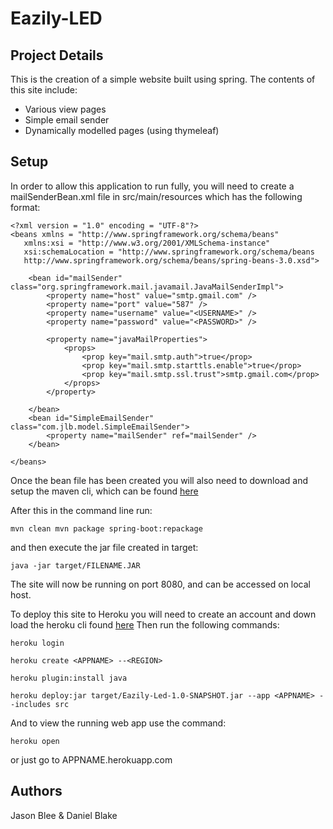 # Eazily-LED

## Project Details

This is the creation of a simple website built using spring. The contents of this site include:
  * Various view pages
  * Simple email sender
  * Dynamically modelled pages (using thymeleaf)

## Setup

In order to allow this application to run fully, you will need to create a mailSenderBean.xml file in src/main/resources which has the following format:

    <?xml version = "1.0" encoding = "UTF-8"?>
    <beans xmlns = "http://www.springframework.org/schema/beans"
       xmlns:xsi = "http://www.w3.org/2001/XMLSchema-instance"
       xsi:schemaLocation = "http://www.springframework.org/schema/beans
       http://www.springframework.org/schema/beans/spring-beans-3.0.xsd">

        <bean id="mailSender" class="org.springframework.mail.javamail.JavaMailSenderImpl">
            <property name="host" value="smtp.gmail.com" />
            <property name="port" value="587" />
            <property name="username" value="<USERNAME>" />
            <property name="password" value="<PASSWORD>" />

            <property name="javaMailProperties">
                <props>
                    <prop key="mail.smtp.auth">true</prop>
                    <prop key="mail.smtp.starttls.enable">true</prop>
                    <prop key="mail.smtp.ssl.trust">smtp.gmail.com</prop>
                </props>
            </property>

        </bean>
        <bean id="SimpleEmailSender" class="com.jlb.model.SimpleEmailSender">
            <property name="mailSender" ref="mailSender" />
        </bean>

    </beans>

Once the bean file has been created you will also need to download and setup the maven cli, which can be found [here](https://maven.apache.org/download.cgi)

After this in the command line run:

`mvn clean
mvn package spring-boot:repackage`

and then execute the jar file created in target:

`java -jar target/FILENAME.JAR`

The site will now be running on port 8080, and can be accessed on local host.

To deploy this site to Heroku you will need to create an account and down load the heroku cli found [here](https://devcenter.heroku.com/articles/heroku-cli)
Then run the following commands:

`heroku login`

`heroku create <APPNAME> --<REGION>`

`heroku plugin:install java`

`heroku deploy:jar target/Eazily-Led-1.0-SNAPSHOT.jar --app <APPNAME> --includes src`
 
And to view the running web app use the command:
 
`heroku open`
 
or just go to APPNAME.herokuapp.com

## Authors

Jason Blee & Daniel Blake
